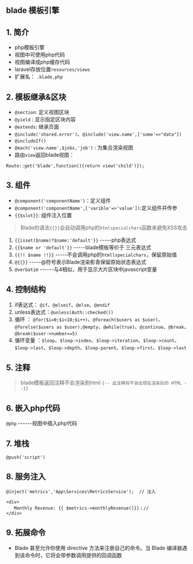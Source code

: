 ## blade 模板引擎

## 1. 简介
- php模板引擎
- 视图中可使用php代码
- 视图编译成php缓存代码
- laravel存放位置`resources/views`
- 扩展名： `.blade.php`

## 2. 模板继承&区块
- `@section`: 定义视图区块
- `@yield`  : 显示指定区块内容
- `@extends`: 继承页面
- `@include('shared.error')`、`@include('view.name',['some'=>"data"])`
- `@includeIf()`
- `@each('view.name',$jobs,'job')`   : 为集合渲染视图
-  路由`view`返回blade视图：
```
Route::get('blade',function(){return view('child')});
```

## 3. 组件

- `@component('componentName')`：定义组件
- `@component('componentName',['varible'=>'value'])`:定义组件并传参
- `{{$slot}}`: 组件注入位置

> Blade的语法`{{}}`会自动调用php的`htmlspecialchars`函数来避免XSS攻击

  1. `{{isset($name)?$name:'default'}}`   -----php表达式
  2. `{{$name or 'default'}}`             -----blade模板等价于 三元表达式
  3. `{{!! $name !!}}`                   -----不会调用php的`htmllspecialchars`，保留原始值
  4. `@{{}}`                             -----@符号表示Blade渲染影青保留原始状态表达式
  5. `@verbatim`                        ------与4相似，用于显示大片区块中javascript变量

## 4. 控制结构

  1. if表达式： `@if`、`@elseif`、`@else`、`@endif`    
  2. unless表达式：`@unless(Auth::checked())`
  3. 循环    ： `@for($i=0;$i<10;$i++)`、`@foreach($users as $user)`、`@forelse($users as $user);@empty`、`@while(true)`、`@continue`、`@break`、`@break($user->number==5)`
  4. 循环变量 ：`$loop`、`$loop->index`、`$loop->iteration`、`$loop->count`、`$loop->last`、`$loop->depth`、`$loop-parent`、`$loop->first`、`$loop->last`

## 5. 注释
> blade模板返回注释不会渲染到html
`{-- 此注释将不会出现在渲染后的 HTML --}}`

## 6. 嵌入php代码

`@php` ------视图中插入php代码

## 7. 堆栈
  `@push('script')`
 ## 8. 服务注入
 ```
 @inject('metrics','App\Services\MetricsService');  // 注入

 <div>
    Monthly Revenue: {{ $metrics->monthlyRevenue()}}；//
 </div>
 ```
 ## 9. 拓展命令
 - Blade 甚至允许你使用 directive 方法来注册自己的命令。当 Blade 编译器遇到该命令时，它将会带参数调用提供的回调函数

